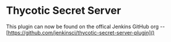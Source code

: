 # Thycotic Secret Server

This plugin can now be found on the offical Jenkins GitHub org -- [https://github.com/jenkinsci/thycotic-secret-server-plugin]()
